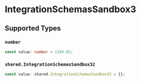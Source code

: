 # IntegrationSchemasSandbox3


## Supported Types

### `number`

```typescript
const value: number = 1284.03;
```

### `shared.IntegrationSchemasSandbox32`

```typescript
const value: shared.IntegrationSchemasSandbox32 = {};
```

